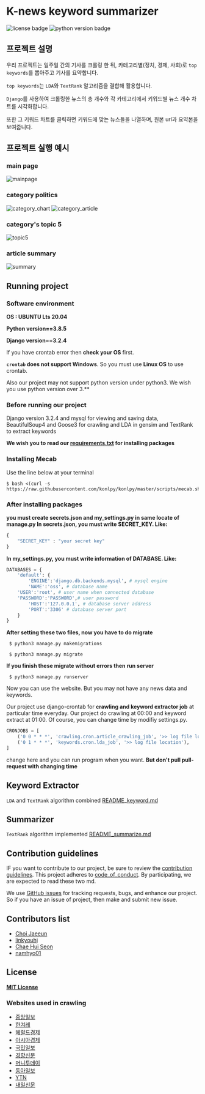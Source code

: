 # K-news keyword summarizer
![license badge](https://img.shields.io/github/license/ossteam8/K-news-keyword-summarizer)
![python version badge](https://img.shields.io/badge/python-3.8-red)
## 프로젝트 설명
우리 프로젝트는 일주일 간의 기사를 크롤링 한 뒤, 카테고리별(정치, 경제, 사회)로 `top keywords`를 뽑아주고 기사를 요약합니다.

`top keywords`는 `LDA`와 `TextRank` 알고리즘을 결합해 활용합니다. 

`Django`를 사용하여 크롤링한 뉴스의 총 개수와 각 카테고리에서 키워드별 뉴스 개수 차트를 시각화합니다.

또한 그 키워드 차트를 클릭하면 키워드에 맞는 뉴스들을 나열하며, 원본 url과 요약본을 보여줍니다.

## 프로젝트 실행 예시
### main page
![mainpage](https://user-images.githubusercontent.com/34156840/121178743-d2f8bc00-c899-11eb-9a82-888ed68bde9c.png)
### category politics
![category_chart](https://user-images.githubusercontent.com/34156840/121184087-b2336500-c89f-11eb-9e0c-81bbbf13ab59.png)
![category_article](https://user-images.githubusercontent.com/34156840/121182781-62a06980-c89e-11eb-9064-060c873b354e.png)
### category's topic 5
![topic5](https://user-images.githubusercontent.com/34156840/121183351-efe3be00-c89e-11eb-89b7-a83cb4ae976a.png)
### article summary
![summary](https://user-images.githubusercontent.com/34156840/121185447-0ab73200-c8a1-11eb-983e-a48286aed534.png)


## Running project
### Software environment
**OS : UBUNTU Lts 20.04** 

**Python version==3.8.5**

**Django version==3.2.4**

If you have crontab error then **check your OS** first. 

**`crontab` does not support Windows**. So you must use **Linux OS** to use crontab. 

Also our project may not support python version under python3. We wish you use python version over 3.**

### Before running our project 
Django version 3.2.4 and mysql for viewing and saving data, BeautifulSoup4 and Goose3 for crawling
and LDA in gensim and TextRank to extract keywords  

**We wish you to read our [requirements.txt](requirements.txt) for installing packages**
### Installing **Mecab** 
Use the line below at your terminal
```
$ bash <(curl -s https://raw.githubusercontent.com/konlpy/konlpy/master/scripts/mecab.sh)
```
### After installing packages
**you must create secrets.json and my_settings.py in same locate of manage.py
In secrets.json, you must write SECRET_KEY. Like:**
```python
{
    "SECRET_KEY" : "your secret key"
}
```
**In my_settings.py, you must write information of DATABASE. Like:**
```python
DATABASES = {
    'default': { 
        'ENGINE':'django.db.backends.mysql', # mysql engine
        'NAME':'oss', # database name
	'USER':'root', # user name when connected database
	'PASSWORD':'PASSWORD',# user password
        'HOST':'127.0.0.1', # database server address
        'PORT':'3306' # database server port
    }
}
```
**After setting these two files, now you have to do migrate**  
```
 $ python3 manage.py makemigrations 
```

```
 $ python3 manage.py migrate
```

**If you finish these migrate without errors then run server**  
```
 $ python3 manage.py runserver
```

Now you can use the website. But you may not have any news data and keywords.  
  
Our project use django-crontab for **crawling and keyword extractor job**  at particular time everyday.
Our project do crawling at 00:00 and keyword extract at 01:00.  Of course, you can change time by modifiy settings.py.  
```python
CRONJOBS = [
    ('0 0 * * *', 'crawling.cron.article_crawling_job', '>> log file location'),
    ('0 1 * * *', 'keywords.cron.lda_job', '>> log file location'),
]
```
change here and you can run program when you want. **But don't pull pull-request with changing time**

## Keyword Extractor 
`LDA` and `TextRank` algorithm combined
[README_keyword.md](README_keyword.md)

## Summarizer
`TextRank` algorithm implemented 
[README_summarize.md](README_summarize.md)

## Contribution guidelines
IF you want to contribute to our project, be sure to review the 
[contribution guidelines](CONTRIBUTING.md).
This project adheres to [code_of_conduct](CODE_OF_CONDUCT.md). 
By participating, we are expected to read these two md.

We use [GitHub issues](https://github.com/ossteam8/oss8_proj/issues) for 
tracking requests, bugs, and enhance our project.
So if you have an issue of project, then make and submit new issue.

## Contributors list
 - [Choi Jaeeun](https://github.com/jjaen0823)  
 - [linkyouhj](https://github.com/linkyouhj)  
 - [Chae Hui Seon](https://github.com/chaehuiseon)  
 - [namhyo01](https://github.com/namhyo01)    

## License
**[MIT License](LICENSE)**



### Websites used in crawling
 - [중앙일보](https://joongang.joins.com/)
 - [한겨레](https://www.hani.co.kr/arti/list.html)
 - [헤럴드경제](http://biz.heraldcorp.com/)
 - [아시아경제](https://www.asiae.co.kr/)
 - [국민일보](http://www.kmib.co.kr/news/index.asp)
 - [경향신문](http://www.khan.co.kr/)
 - [머니투데이](https://www.mt.co.kr/)
 - [동아일보](https://www.donga.com/)
 - [YTN](https://www.ytn.co.kr/)
 - [내일신문](https://www.naeil.com/)

